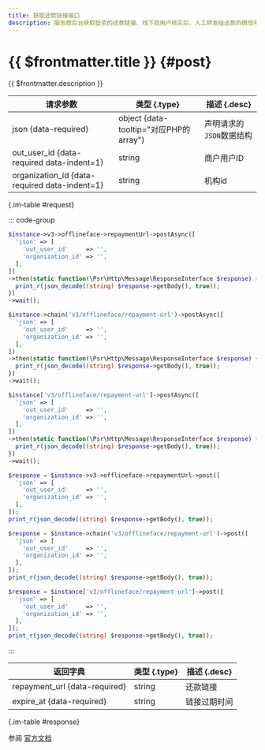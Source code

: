 ```yaml
---
title: 获取还款链接接口
description: 服务商后台获取垫资的还款链接、线下向用户核实后，人工转发给还款的微信号；然后通过后台接口进行解约，让用户使用其他微信号重新签约。
---
```


# {{ $frontmatter.title }} {#post}

{{ $frontmatter.description }}

| 请求参数 | 类型 {.type} | 描述 {.desc}
| --- | --- | ---
| json {data-required} | object {data-tooltip="对应PHP的array"} | 声明请求的`JSON`数据结构
| out_user_id {data-required data-indent=1} | string | 商户用户ID
| organization_id {data-required data-indent=1} | string | 机构id

{.im-table #request}

::: code-group

```php [异步纯链式]
$instance->v3->offlineface->repaymentUrl->postAsync([
  'json' => [
    'out_user_id'     => '',
    'organization_id' => '',
  ],
])
->then(static function(\Psr\Http\Message\ResponseInterface $response) {
  print_r(json_decode((string) $response->getBody(), true));
})
->wait();
```

```php [异步声明式]
$instance->chain('v3/offlineface/repayment-url')->postAsync([
  'json' => [
    'out_user_id'     => '',
    'organization_id' => '',
  ],
])
->then(static function(\Psr\Http\Message\ResponseInterface $response) {
  print_r(json_decode((string) $response->getBody(), true));
})
->wait();
```

```php [异步属性式]
$instance['v3/offlineface/repayment-url']->postAsync([
  'json' => [
    'out_user_id'     => '',
    'organization_id' => '',
  ],
])
->then(static function(\Psr\Http\Message\ResponseInterface $response) {
  print_r(json_decode((string) $response->getBody(), true));
})
->wait();
```

```php [同步纯链式]
$response = $instance->v3->offlineface->repaymentUrl->post([
  'json' => [
    'out_user_id'     => '',
    'organization_id' => '',
  ],
]);
print_r(json_decode((string) $response->getBody(), true));
```

```php [同步声明式]
$response = $instance->chain('v3/offlineface/repayment-url')->post([
  'json' => [
    'out_user_id'     => '',
    'organization_id' => '',
  ],
]);
print_r(json_decode((string) $response->getBody(), true));
```

```php [同步属性式]
$response = $instance['v3/offlineface/repayment-url']->post([
  'json' => [
    'out_user_id'     => '',
    'organization_id' => '',
  ],
]);
print_r(json_decode((string) $response->getBody(), true));
```

:::

| 返回字典 | 类型 {.type} | 描述 {.desc}
| --- | --- | ---
| repayment_url {data-required} | string | 还款链接
| expire_at {data-required} | string | 链接过期时间

{.im-table #response}

参阅 [官方文档](https://pay.weixin.qq.com/wiki/doc/wxfacepay/develop/k12-development-guidelines.html#_1-3-%E8%A7%A3%E7%BA%A6)
